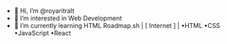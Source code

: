 - 👋 Hi, I’m @royaritraIt
- 👀 I’m interested in Web Development 
- 🌱 I’m currently learning HTML
            Roadmap.sh 
                |
           [ Internet ]
                |
    •HTML •CSS •JavaScript •React
 

<!---
royaritraIt/royaritraIt is a ✨ special ✨ repository because its `README.md` (this file) appears on your GitHub profile.
You can click the Preview link to take a look at your changes.
--->
